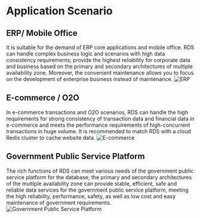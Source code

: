# Application Scenario
## ERP/ Mobile Office
It is suitable for the demand of ERP core applications and mobile office. RDS can handle complex business logic and scenarios with high data consistency requirements; provide the highest reliability for corporate data and business based on the primary and secondary architectures of multiple availability zone. Moreover, the convenient maintenance allows you to focus on the development of enterprise business instead of maintenance.
![ERP](https://img1.jcloudcs.com/cms/a479f226-05b3-41a8-8e8d-56c4ca327ea820170822180321.jpg)

## E-commerce / O2O
In e-commerce transactions and O2O scenarios, RDS can handle the high requirements for strong consistency of transaction data and financial data in e-commerce and meets the performance requirements of high-concurrent transactions in huge volume. It is recommended to match RDS with a cloud Redis cluster to cache website data.
![E-commerce](https://img1.jcloudcs.com/cms/c928b175-bc75-4f7a-9a9d-0c0e9f87841820170822180330.jpg)

## Government Public Service Platform
The rich functions of RDS can meet various needs of the government public service platform for the database; the primary and secondary architectures of the multiple availability zone can provide stable, efficient, safe and reliable data services for the government public service platform, meeting the high reliability, performance, safety, as well as low cost and easy maintenance of government requirements.
![Government Public Service Platform](https://img1.jcloudcs.com/cms/f7653bd5-64f6-4330-84fa-202a6462a87d20170822180339.jpg)
